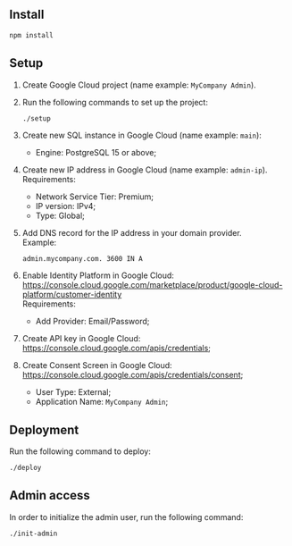 ## Install

```bash
npm install
```
## Setup

1. Create Google Cloud project (name example: `MyCompany Admin`).

2. Run the following commands to set up the project:
   ```bash
   ./setup
   ```

3. Create new SQL instance in Google Cloud (name example: `main`):
   - Engine: PostgreSQL 15 or above;

4. Create new IP address in Google Cloud (name example: `admin-ip`).<br/> 
   Requirements:
      - Network Service Tier: Premium;
      - IP version: IPv4;
      - Type: Global;

5. Add DNS record for the IP address in your domain provider.<br/>
   Example:
   ```
   admin.mycompany.com. 3600 IN A
   ```
   
6. Enable Identity Platform in Google Cloud: https://console.cloud.google.com/marketplace/product/google-cloud-platform/customer-identity<br/>
   Requirements:
   - Add Provider: Email/Password;

7. Create API key in Google Cloud: https://console.cloud.google.com/apis/credentials;

8. Create Consent Screen in Google Cloud: https://console.cloud.google.com/apis/credentials/consent;
   - User Type: External;
   - Application Name: `MyCompany Admin`;

## Deployment

Run the following command to deploy:

```bash
./deploy
```

## Admin access

In order to initialize the admin user, run the following command:

```bash
./init-admin
```
